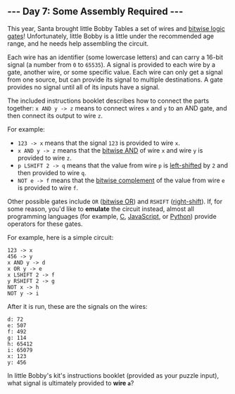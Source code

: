 ## --- Day 7: Some Assembly Required ---

This year, Santa brought little Bobby Tables a set of wires and [bitwise logic gates](https://en.wikipedia.org/wiki/Bitwise_operation)! Unfortunately, little Bobby is a little under the recommended age range, and he needs help assembling the circuit.

Each wire has an identifier (some lowercase letters) and can carry a 16-bit signal (a number from `0` to `65535`). A signal is provided to each wire by a gate, another wire, or some specific value. Each wire can only get a signal from one source, but can provide its signal to multiple destinations. A gate provides no signal until all of its inputs have a signal.

The included instructions booklet describes how to connect the parts together: `x AND y -> z` means to connect wires `x` and `y` to an AND gate, and then connect its output to wire `z`.

For example:

* `123 -> x` means that the signal `123` is provided to wire `x`.
* `x AND y -> z` means that the [bitwise AND](https://en.wikipedia.org/wiki/Bitwise_operation#AND) of wire `x` and wire `y` is provided to wire `z`.
* `p LSHIFT 2 -> q` means that the value from wire `p` is [left-shifted](https://en.wikipedia.org/wiki/Logical_shift) by `2` and then provided to wire `q`.
* `NOT e -> f` means that the [bitwise complement](https://en.wikipedia.org/wiki/Bitwise_operation#NOT) of the value from wire `e` is provided to wire `f`.

Other possible gates include `OR` ([bitwise OR](https://en.wikipedia.org/wiki/Bitwise_operation#OR)) and `RSHIFT` ([right-shift](https://en.wikipedia.org/wiki/Logical_shift)). If, for some reason, you'd like to **emulate** the circuit instead, almost all programming languages (for example, [C](https://en.wikipedia.org/wiki/Bitwise_operations_in_C), [JavaScript](https://developer.mozilla.org/en-US/docs/Web/JavaScript/Reference/Operators/Bitwise_Operators), or [Python](https://wiki.python.org/moin/BitwiseOperators)) provide operators for these gates.

For example, here is a simple circuit:

```
123 -> x
456 -> y
x AND y -> d
x OR y -> e
x LSHIFT 2 -> f
y RSHIFT 2 -> g
NOT x -> h
NOT y -> i
```

After it is run, these are the signals on the wires:

```
d: 72
e: 507
f: 492
g: 114
h: 65412
i: 65079
x: 123
y: 456
```

In little Bobby's kit's instructions booklet (provided as your puzzle input), what signal is ultimately provided to **wire `a`**?
